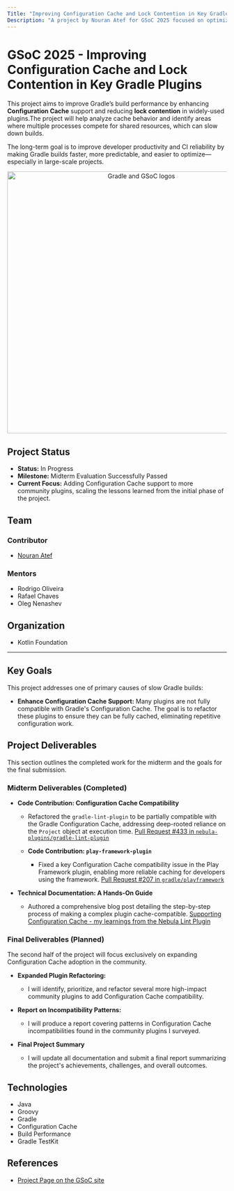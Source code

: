 ```yaml
---
Title: "Improving Configuration Cache and Lock Contention in Key Gradle Plugins"
Description: "A project by Nouran Atef for GSoC 2025 focused on optimizing Gradle's build performance through enhanced Configuration Cache support and reduced resource contention in core plugins."
---
```


# GSoC 2025 - Improving Configuration Cache and Lock Contention in Key Gradle Plugins

This project aims to improve Gradle’s build performance by enhancing **Configuration Cache** support and reducing **lock contention** in widely-used plugins.The project will help analyze cache behavior and identify areas where multiple processes compete for shared resources, which can slow down builds.

The long-term goal is to improve developer productivity and CI reliability by making Gradle builds faster, more predictable, and easier to optimize—especially in large-scale projects.

<p align="center">
  <img src="https://github.com/Nouran-11/gradle-gsoc.png/blob/main/Gradle-GSOC.png?raw=true" alt="Gradle and GSoC logos" width="600">
</p>

## Project Status

* **Status:** In Progress
* **Milestone:** Midterm Evaluation Successfully Passed
* **Current Focus:** Adding Configuration Cache support to more community plugins, scaling the lessons learned from the initial phase of the project.

## Team

### Contributor

* [Nouran Atef](https://www.linkedin.com/in/nouran-atef11/)

### Mentors

* Rodrigo Oliveira
* Rafael Chaves
* Oleg Nenashev


## Organization

* Kotlin Foundation

---

## Key Goals

This project addresses one of primary causes of slow Gradle builds:

* **Enhance Configuration Cache Support:** Many plugins are not fully compatible with Gradle's Configuration Cache. The goal is to refactor these plugins to ensure they can be fully cached, eliminating repetitive configuration work.


## Project Deliverables

This section outlines the completed work for the midterm and the goals for the final submission.

### Midterm Deliverables (Completed)

* **Code Contribution: Configuration Cache Compatibility**
    * Refactored the `gradle-lint-plugin` to be partially compatible with the Gradle Configuration Cache, addressing deep-rooted reliance on the `Project` object at execution time.
    [Pull Request #433 in `nebula-plugins/gradle-lint-plugin`](https://github.com/nebula-plugins/gradle-lint-plugin/pull/433)

  * **Code Contribution: `play-framework-plugin`**
    * Fixed a key Configuration Cache compatibility issue in the Play Framework plugin, enabling more reliable caching for developers using the framework.
     [Pull Request #207 in `gradle/playframework`](https://github.com/gradle/playframework/pull/207)

* **Technical Documentation: A Hands-On Guide**
    * Authored a comprehensive blog post detailing the step-by-step process of making a complex plugin cache-compatible.
    [Supporting Configuration Cache - my learnings from the Nebula Lint Plugin](https://dev.to/gradle-community/unlocking-configuration-cache-with-gsoc-contributor-374l)


### Final Deliverables (Planned)

The second half of the project will focus exclusively on expanding Configuration Cache adoption in the community.

* **Expanded Plugin Refactoring:**
    * I will identify, prioritize, and refactor several more high-impact community plugins to add Configuration Cache compatibility.

 * **Report on Incompatibility Patterns:**
    * I will produce a report covering patterns in Configuration Cache incompatibilities found in the community plugins I surveyed.
     
* **Final Project Summary**
    * I will update all documentation and submit a final report summarizing the project's achievements, challenges, and overall outcomes.

## Technologies

* Java
* Groovy
* Gradle
* Configuration Cache
* Build Performance
* Gradle TestKit

## References

- [Project Page on the GSoC site](https://summerofcode.withgoogle.com/programs/2025/projects/chp2Sbei)
